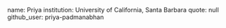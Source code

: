 name: Priya
institution: University of California, Santa Barbara
quote: null 
github_user: priya-padmanabhan
